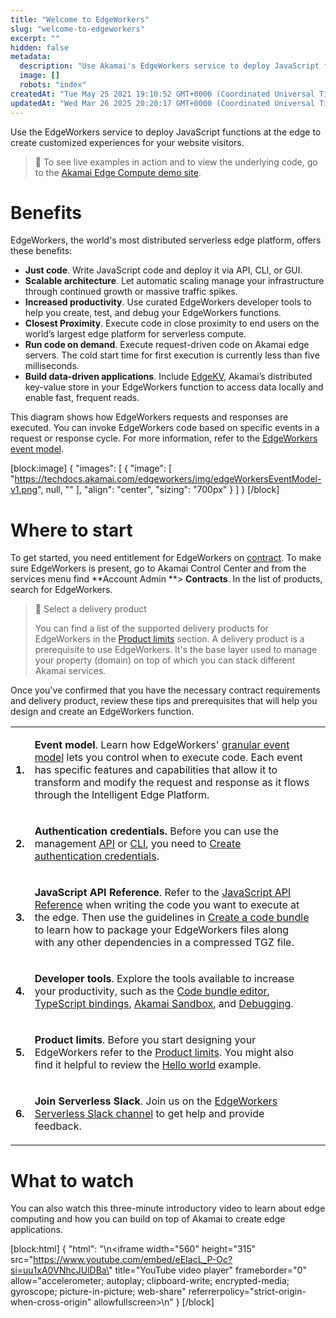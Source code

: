 ```yaml
---
title: "Welcome to EdgeWorkers"
slug: "welcome-to-edgeworkers"
excerpt: ""
hidden: false
metadata: 
  description: "Use Akamai's EdgeWorkers service to deploy JavaScript functions at the edge and create customized experiences for your website visitors."
  image: []
  robots: "index"
createdAt: "Tue May 25 2021 19:10:52 GMT+0000 (Coordinated Universal Time)"
updatedAt: "Wed Mar 26 2025 20:20:17 GMT+0000 (Coordinated Universal Time)"
---
```

Use the EdgeWorkers service to deploy JavaScript functions at the edge to create customized experiences for your website visitors.

> 📘 To see live examples in action and to view the underlying code, go to the [Akamai Edge Compute demo site](https://www.edgecompute.live/).

# Benefits

EdgeWorkers, the world's most distributed serverless edge platform, offers these benefits:

- **Just code**. Write JavaScript code and deploy it via API, CLI, or GUI. 
- **Scalable architecture**. Let automatic scaling manage your infrastructure through continued growth or massive traffic spikes.  
- **Increased productivity**. Use curated EdgeWorkers developer tools to help you create, test, and debug your EdgeWorkers functions.  
- **Closest Proximity**. Execute code in close proximity to end users on the world’s largest edge platform for serverless compute.  
- **Run code on demand**. Execute request-driven code on Akamai edge servers. The cold start time for first execution is currently less than five milliseconds.  
- **Build data-driven applications**. Include [EdgeKV](https://techdocs.akamai.com/edgekv/docs), Akamai’s distributed key-value store in your EdgeWorkers function to access data locally and enable fast, frequent reads.

This diagram shows how EdgeWorkers requests and responses are executed. You can invoke EdgeWorkers code based on specific events in a request or response cycle. For more information, refer to the [EdgeWorkers event model](doc:event-handler-functions).

[block:image]
{
  "images": [
    {
      "image": [
        "https://techdocs.akamai.com/edgeworkers/img/edgeWorkersEventModel-v1.png",
        null,
        ""
      ],
      "align": "center",
      "sizing": "700px"
    }
  ]
}
[/block]


>

# Where to start

To get started, you need entitlement for EdgeWorkers on [contract](doc:add-edgeworkers-to-contract). To make sure EdgeWorkers is present, go to Akamai Control Center and from the services menu find **Account Admin **> **Contracts**. In the list of products, search for EdgeWorkers.

> 📘 Select a delivery product
> 
> You can find a list of the supported delivery products for EdgeWorkers in the [Product limits](doc:limitations) section. A delivery product is a prerequisite to use EdgeWorkers. It's the base layer used to manage your property (domain) on top of which you can stack different ​Akamai​ services.

Once you've confirmed that you have the necessary contract requirements and delivery product, review these tips and prerequisites that will help you design and create an EdgeWorkers function.

<table>
<tbody>

<tr>
<td>

**1.**

</td>
<td>

**Event model**. Learn how EdgeWorkers' [granular event model](doc:event-handler-functions) lets you control when to execute code. Each event has specific features and capabilities that allow it to transform and modify the request and response as it flows through the Intelligent Edge Platform. 

</td>
</tr>

<tr>
<td>

**2.** 

</td>
<td>

**Authentication credentials.** Before you can use the management [API](doc:edgeworkers-api)  or [CLI](https://github.com/akamai/cli-edgeworkers), you need to [Create authentication credentials](https://techdocs.akamai.com/developer/docs/set-up-authentication-credentials).

</td>
<td>

<tr>
<td>

**3.** 

</td>
<td>

**JavaScript API Reference**. Refer to the [JavaScript API Reference](doc:about-the-javascript-api)  when writing the code you want to execute at the edge. Then use the guidelines in [Create a code bundle](doc:create-a-code-bundle) to learn how to package your EdgeWorkers files along with any other dependencies in a compressed TGZ file.

</td>
</tr>
<tr>
<td>

**4.**

</td>
<td>

**Developer tools**. Explore the tools available to increase your productivity, such as the [Code bundle editor](doc:code-bundle-editor), [TypeScript bindings](doc:typescript), [Akamai Sandbox](doc:sandbox), and [Debugging](doc:about-javacript-troubleshooting).

<tr>
<td>

**5.**

</td>

<td>
 

**Product limits**. Before you start designing your EdgeWorkers refer to the [Product limits](doc:limitations). You might also find it helpful to review the [Hello world](doc:api-hello-world) example. 

</td>
</tr>

<tr>
<td>

**6.**

</td>
<td>

**Join Serverless Slack**. Join us on the [EdgeWorkers Serverless Slack channel](https://forms.gle/xhFxiNbA92p8YMkQ6) to get help and provide feedback.

</td>
</tr>

</tbody>
</table>

# What to watch

You can also watch this three-minute introductory video to learn about edge computing and how you can build on top of Akamai to create edge applications.

[block:html]
{
  "html": "\n<iframe width=\"560\" height=\"315\" src=\"https://www.youtube.com/embed/eEIacL_P-Oc?si=uu1xA0VNhcJUlDBa\" title=\"YouTube video player\" frameborder=\"0\" allow=\"accelerometer; autoplay; clipboard-write; encrypted-media; gyroscope; picture-in-picture; web-share\" referrerpolicy=\"strict-origin-when-cross-origin\" allowfullscreen></iframe>\n"
}
[/block]
